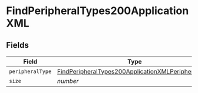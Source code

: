 # FindPeripheralTypes200ApplicationXML


## Fields

| Field                                                                                                                               | Type                                                                                                                                | Required                                                                                                                            | Description                                                                                                                         | Example                                                                                                                             |
| ----------------------------------------------------------------------------------------------------------------------------------- | ----------------------------------------------------------------------------------------------------------------------------------- | ----------------------------------------------------------------------------------------------------------------------------------- | ----------------------------------------------------------------------------------------------------------------------------------- | ----------------------------------------------------------------------------------------------------------------------------------- |
| `peripheralType`                                                                                                                    | [FindPeripheralTypes200ApplicationXMLPeripheralType](../../models/operations/findperipheraltypes200applicationxmlperipheraltype.md) | :heavy_minus_sign:                                                                                                                  | N/A                                                                                                                                 |                                                                                                                                     |
| `size`                                                                                                                              | *number*                                                                                                                            | :heavy_minus_sign:                                                                                                                  | N/A                                                                                                                                 | 1                                                                                                                                   |